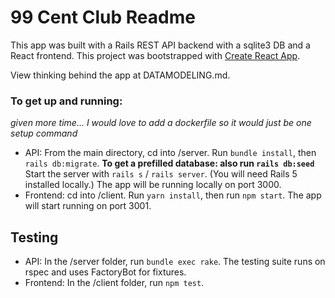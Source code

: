 # 99 Cent Club Readme
This app was built with a Rails REST API backend with a sqlite3 DB and a React frontend. This project was bootstrapped with [Create React App](https://github.com/facebook/create-react-app).

View thinking behind the app at DATAMODELING.md.

### To get up and running:
_given more time... I would love to add a dockerfile so it would just be one setup command_
- API: From the main directory, cd into /server. Run `bundle install`, then `rails db:migrate`. **To get a prefilled database: also run `rails db:seed`** Start the server with `rails s` / `rails server`. (You will need Rails 5 installed locally.) The app will be running locally on port 3000. 
- Frontend: cd into /client. Run `yarn install`, then run `npm start`. The app will start running on port 3001.

## Testing
- API: In the /server folder, run `bundle exec rake`. The testing suite runs on rspec and uses FactoryBot for fixtures.
- Frontend: In the /client folder, run `npm test`.
